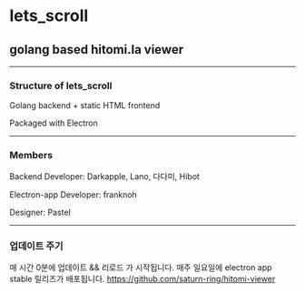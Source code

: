 # lets_scroll

## golang based hitomi.la viewer

---

### Structure of lets_scroll
   
Golang backend + static HTML frontend

Packaged with Electron
          

---

### Members

Backend Developer: Darkapple, Lano, 다다미, Hibot

Electron-app Developer: franknoh

Designer: Pastel

---
### 업데이트 주기

매 시간 0분에 업데이트 && 리로드 가 시작됩니다.
매주 일요일에 electron app stable 릴리즈가 배포됩니다.
https://github.com/saturn-ring/hitomi-viewer
